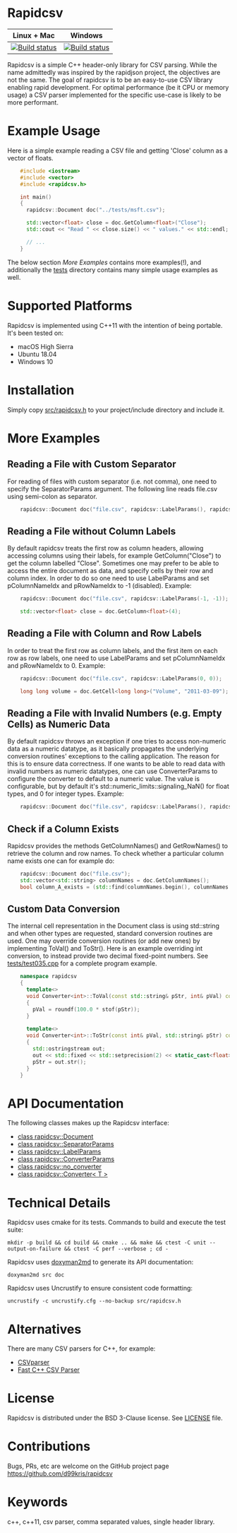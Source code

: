 Rapidcsv
========

| **Linux + Mac** | **Windows** |
|-----------------|-------------|
| [![Build status](https://travis-ci.org/d99kris/rapidcsv.svg?branch=master)](https://travis-ci.org/d99kris/rapidcsv) | [![Build status](https://ci.appveyor.com/api/projects/status/yyc65as5ln6m6i8l/branch/master?svg=true)](https://ci.appveyor.com/project/d99kris/rapidcsv/branch/master) |

Rapidcsv is a simple C++ header-only library for CSV parsing. While the name admittedly
was inspired by the rapidjson project, the objectives are not the same. The goal of
rapidcsv is to be an easy-to-use CSV library enabling rapid development. For optimal
performance (be it CPU or memory usage) a CSV parser implemented for the specific
use-case is likely to be more performant.

Example Usage
=============
Here is a simple example reading a CSV file and getting 'Close' column as a vector of
floats.

```cpp
    #include <iostream>
    #include <vector>
    #include <rapidcsv.h>

    int main()
    {
      rapidcsv::Document doc("../tests/msft.csv");

      std::vector<float> close = doc.GetColumn<float>("Close");
      std::cout << "Read " << close.size() << " values." << std::endl;

      // ...
    }
```

The below section *More Examples* contains more examples(!), and additionally the
[tests](https://github.com/d99kris/rapidcsv/tree/master/tests) directory contains many simple
usage examples as well.

Supported Platforms
===================
Rapidcsv is implemented using C++11 with the intention of being portable. It's been tested on:
- macOS High Sierra
- Ubuntu 18.04
- Windows 10

Installation
============
Simply copy [src/rapidcsv.h](https://raw.githubusercontent.com/d99kris/rapidcsv/master/src/rapidcsv.h) to your project/include directory and include it. 

More Examples
=============

Reading a File with Custom Separator
------------------------------------
For reading of files with custom separator (i.e. not comma), one need to specify the
SeparatorParams argument. The following line reads file.csv using semi-colon as separator.

```cpp
    rapidcsv::Document doc("file.csv", rapidcsv::LabelParams(), rapidcsv::SeparatorParams(';'));
```

Reading a File without Column Labels
------------------------------------
By default rapidcsv treats the first row as column headers, allowing accessing columns
using their labels, for example GetColumn<float>("Close") to get the column labelled
"Close". Sometimes one may prefer to be able to access the entire document as data,
and specify cells by their row and column index. In order to do so one need to use
LabelParams and set pColumnNameIdx and pRowNameIdx to -1 (disabled). Example:

```cpp
    rapidcsv::Document doc("file.csv", rapidcsv::LabelParams(-1, -1));

    std::vector<float> close = doc.GetColumn<float>(4);
```

Reading a File with Column and Row Labels
-----------------------------------------
In order to treat the first row as column labels, and the first item on each row as row
labels, one need to use LabelParams and set pColumnNameIdx and pRowNameIdx to 0.
Example:

```cpp
    rapidcsv::Document doc("file.csv", rapidcsv::LabelParams(0, 0));

    long long volume = doc.GetCell<long long>("Volume", "2011-03-09");
```

Reading a File with Invalid Numbers (e.g. Empty Cells) as Numeric Data
-----------------------------------------------------------------------
By default rapidcsv throws an exception if one tries to access non-numeric data as a
numeric datatype, as it basically propagates the underlying conversion routines'
exceptions to the calling application. The reason for this is to ensure data
correctness. If one wants to be able to read data with invalid numbers as numeric
datatypes, one can use ConverterParams to configure the converter to default to a numeric
value. The value is configurable, but by default it's
std::numeric_limits<long double>::signaling_NaN() for float types, and 0 for integer
types. Example:

```cpp
    rapidcsv::Document doc("file.csv", rapidcsv::LabelParams(), rapidcsv::SeparatorParams(), rapidcsv::ConverterParams(true));
```

Check if a Column Exists
------------------------
Rapidcsv provides the methods GetColumnNames() and GetRowNames() to retrieve the column
and row names. To check whether a particular column name exists one can for example do:

```cpp
    rapidcsv::Document doc("file.csv");
    std::vector<std::string> columnNames = doc.GetColumnNames();
    bool column_A_exists = (std::find(columnNames.begin(), columnNames.end(), "A") != columnNames.end());
```

Custom Data Conversion
----------------------
The internal cell representation in the Document class is using std::string and when
other types are requested, standard conversion routines are used. One may override
conversion routines (or add new ones) by implementing ToVal() and ToStr(). Here is an
example overriding int conversion, to instead provide two decimal fixed-point numbers.
See [tests/test035.cpp](https://github.com/d99kris/rapidcsv/blob/master/tests/test035.cpp)
for a complete program example.

```cpp
    namespace rapidcsv
    {
      template<>
      void Converter<int>::ToVal(const std::string& pStr, int& pVal) const
      {
        pVal = roundf(100.0 * stof(pStr));
      }
    
      template<>
      void Converter<int>::ToStr(const int& pVal, std::string& pStr) const
      {
        std::ostringstream out;
        out << std::fixed << std::setprecision(2) << static_cast<float>(pVal) / 100.0f;
        pStr = out.str();
      }
    }
```

API Documentation
=================
The following classes makes up the Rapidcsv interface:
 - [class rapidcsv::Document](doc/rapidcsv_Document.md)
 - [class rapidcsv::SeparatorParams](doc/rapidcsv_SeparatorParams.md)
 - [class rapidcsv::LabelParams](doc/rapidcsv_LabelParams.md)
 - [class rapidcsv::ConverterParams](doc/rapidcsv_ConverterParams.md)
 - [class rapidcsv::no_converter](doc/rapidcsv_no_converter.md)
 - [class rapidcsv::Converter< T >](doc/rapidcsv_Converter.md)

Technical Details
=================
Rapidcsv uses cmake for its tests. Commands to build and execute the test suite:

    mkdir -p build && cd build && cmake .. && make && ctest -C unit --output-on-failure && ctest -C perf --verbose ; cd -

Rapidcsv uses [doxyman2md](https://github.com/d99kris/doxyman2md) to generate its API
documentation:

    doxyman2md src doc

Rapidcsv uses Uncrustify to ensure consistent code formatting:

    uncrustify -c uncrustify.cfg --no-backup src/rapidcsv.h

Alternatives
============
There are many CSV parsers for C++, for example:
- [CSVparser](https://github.com/MyBoon/CSVparser)
- [Fast C++ CSV Parser](https://github.com/ben-strasser/fast-cpp-csv-parser)

License
=======
Rapidcsv is distributed under the BSD 3-Clause license. See
[LICENSE](https://github.com/d99kris/rapidcsv/blob/master/LICENSE) file.

Contributions
=============
Bugs, PRs, etc are welcome on the GitHub project page https://github.com/d99kris/rapidcsv

Keywords
========
c++, c++11, csv parser, comma separated values, single header library.

